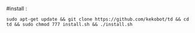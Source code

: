 #install : 

`sudo apt-get update && git clone https://github.com/kekobot/td && cd td && sudo chmod 777 install.sh && ./install.sh`
